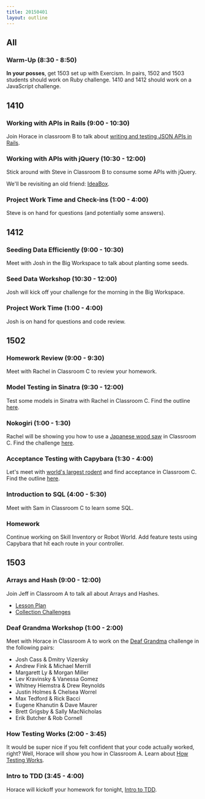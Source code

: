 ```yaml
---
title: 20150401
layout: outline
---
```


## All

### Warm-Up (8:30 - 8:50)

**In your posses**, get 1503 set up with Exercism. In pairs, 1502 and 1503 students should work on Ruby challenge. 1410 and 1412 should work on a JavaScript challenge.

## 1410

### Working with APIs in Rails (9:00 - 10:30)

Join Horace in classroom B to talk about [writing and testing JSON APIs in Rails](https://github.com/turingschool/lesson_plans/blob/master/ruby_04-apis_and_scalability/active_model_serializers_and_api_controller_tests.markdown).

### Working with APIs with jQuery (10:30 - 12:00)

Stick around with Steve in Classroom B to consume some APIs with jQuery.

We'll be revisiting an old friend: [IdeaBox](https://github.com/turingschool-examples/ideabox-jquery).

### Project Work Time and Check-ins (1:00 - 4:00)

Steve is on hand for questions (and potentially some answers).

## 1412

### Seeding Data Efficiently (9:00 - 10:30)

Meet with Josh in the Big Workspace to talk about planting some seeds.

### Seed Data Workshop (10:30 - 12:00)

Josh will kick off your challenge for the morning in the Big Workspace.

### Project Work Time (1:00 - 4:00)

Josh is on hand for questions and code review.

## 1502

### Homework Review (9:00 - 9:30)

Meet with Rachel in Classroom C to review your homework.

### Model Testing in Sinatra (9:30 - 12:00)

Test some models in Sinatra with Rachel in Classroom C. Find the outline [here](https://github.com/turingschool/lesson_plans/blob/master/ruby_02-web_applications_with_ruby/model_testing_in_sinatra.markdown). 

### Nokogiri (1:00 - 1:30)

Rachel will be showing you how to use a [Japanese wood saw](https://www.google.com/search?q=nokogiri&es_sm=91&source=lnms&tbm=isch&sa=X&ei=WwQcVciIFoe0oQTQzILoBw&ved=0CAgQ_AUoAg&biw=1430&bih=778) in Classroom C. Find the challenge [here](https://github.com/turingschool/challenges/blob/master/parsing_html.markdown). 

### Acceptance Testing with Capybara (1:30 - 4:00)

Let's meet with [world's largest rodent](https://www.google.com/search?q=nokogiri&es_sm=91&source=lnms&tbm=isch&sa=X&ei=WwQcVciIFoe0oQTQzILoBw&ved=0CAgQ_AUoAg&biw=1430&bih=778#tbm=isch&q=capybara) and find acceptance in Classroom C. Find the outline [here](https://github.com/turingschool/lesson_plans/blob/master/ruby_02-web_applications_with_ruby/feature_testing_in_sinatra_with_capybara.markdown). 

### Introduction to SQL (4:00 - 5:30)

Meet with Sam in Classroom C to learn some SQL.

### Homework

Continue working on Skill Inventory or Robot World. Add feature tests using Capybara that hit each route in your controller. 

## 1503

### Arrays and Hash (9:00 - 12:00)

Join Jeff in Classroom A to talk all about Arrays and Hashes.

* [Lesson Plan](https://github.com/turingschool/lesson_plans/blob/master/ruby_01-object_oriented_programming_with_ruby/arrays_and_hashes.markdown)
* [Collection Challenges](https://github.com/turingschool/challenges/blob/master/collections.markdown)

### Deaf Grandma Workshop (1:00 - 2:00)

Meet with Horace in Classroom A to work on the [Deaf Grandma](https://github.com/turingschool/challenges/blob/master/deaf_grandma.markdown) challenge in the following pairs:

* Josh Cass & Dmitry Vizersky
* Andrew Fink & Michael Merrill
* Margarett Ly & Morgan Miller
* Lev Kravinsky & Vanessa Gomez
* Whitney Hiemstra & Drew Reynolds
* Justin Holmes & Chelsea Worrel
* Max Tedford & Rick Bacci
* Eugene Khanutin & Dave Maurer
* Brett Grigsby & Sally MacNicholas
* Erik Butcher & Rob Cornell

### How Testing Works (2:00 - 3:45)

It would be super nice if you felt confident that your code actually worked, right? Well, Horace will show you how in Classroom A. Learn about [How Testing Works](https://github.com/turingschool/lesson_plans/blob/master/ruby_01-object_oriented_programming_with_ruby/how_testing_works.markdown).

### Intro to TDD (3:45 - 4:00)

Horace will kickoff your homework for tonight, [Intro to TDD](http://tutorials.jumpstartlab.com/topics/testing/intro-to-tdd.html).
